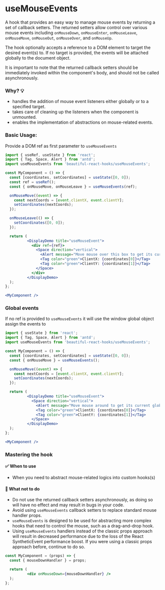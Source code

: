 # useMouseEvents

A hook that provides an easy way to manage mouse events by returning a set of callback setters. The returned setters allow control over
various mouse events including `onMouseDown`, `onMouseEnter`, `onMouseLeave`, `onMouseMove`, `onMouseOut`, `onMouseOver`, and `onMouseUp`.

The hook optionally accepts a reference to a DOM element to target the desired event(s) to. If no target is provided, the events will be
attached globally to the document object.

It is important to note that the returned callback setters should be immediately invoked within the component's body, and should not be
called asynchronously.

### Why? 💡

- handles the addition of mouse event listeners either globally or to a specified target.
- takes care of cleaning up the listeners when the component is unmounted.
- enables the implementation of abstractions on mouse-related events.

### Basic Usage:

Provide a DOM ref as first parameter to `useMouseEvents`

```jsx harmony
import { useRef, useState } from 'react';
import { Tag, Space, Alert } from 'antd';
import useMouseEvents from 'beautiful-react-hooks/useMouseEvents';

const MyComponent = () => {
  const [coordinates, setCoordinates] = useState([0, 0]);
  const ref = useRef();
  const { onMouseMove, onMouseLeave } = useMouseEvents(ref);

  onMouseMove((event) => {
    const nextCoords = [event.clientX, event.clientY];
    setCoordinates(nextCoords);
  });

  onMouseLeave(() => {
    setCoordinates([0, 0]);
  });

  return (
          <DisplayDemo title="useMouseEvent">
            <div ref={ref}>
              <Space direction="vertical">
                <Alert message="Move mouse over this box to get its current coordinates" type="info" showIcon />
                <Tag color="green">ClientX: {coordinates[0]}</Tag>
                <Tag color="green">ClientY: {coordinates[1]}</Tag>
              </Space>
            </div>
          </DisplayDemo>
  );
};

<MyComponent />
```

### Global events

If no ref is provided to `useMouseEvents` it will use the window global object assign the events to

```jsx harmony
import { useState } from 'react';
import { Tag, Space, Alert } from 'antd';
import useMouseEvents from 'beautiful-react-hooks/useMouseEvents';

const MyComponent = () => {
  const [coordinates, setCoordinates] = useState([0, 0]);
  const { onMouseMove } = useMouseEvents();

  onMouseMove((event) => {
    const nextCoords = [event.clientX, event.clientY];
    setCoordinates(nextCoords);
  });

  return (
          <DisplayDemo title="useMouseEvent">
            <Space direction="vertical">
              <Alert message="Move mouse around to get its current global coordinates" type="info" showIcon />
              <Tag color="green">ClientX: {coordinates[0]}</Tag>
              <Tag color="green">ClientY: {coordinates[1]}</Tag>
            </Space>
          </DisplayDemo>
  );
};

<MyComponent />
```

### Mastering the hook

#### ✅ When to use

- When you need to abstract mouse-related logics into custom hooks(s)

#### 🛑 What not to do

- Do not use the returned callback setters asynchronously, as doing so will have no effect and may result in bugs in your code.
- Avoid using `useMouseEvents` callback setters to replace standard mouse handler props.
- `useMouseEvents`  is designed to be used for abstracting more complex hooks that need to control the mouse, such as a drag-and-drop hook.
- Using `useMouseEvents` handlers instead of the classic props approach will result in decreased performance due to the loss of the React
  SyntheticEvent performance boost. If you were using a classic props approach before, continue to do so.

```jsx harmony static noedit
const MyComponent = (props) => {
  const { mouseDownHandler } = props;

  return (
          <div onMouseDown={mouseDownHandler} />
  );
};
```

<!-- Types -->
